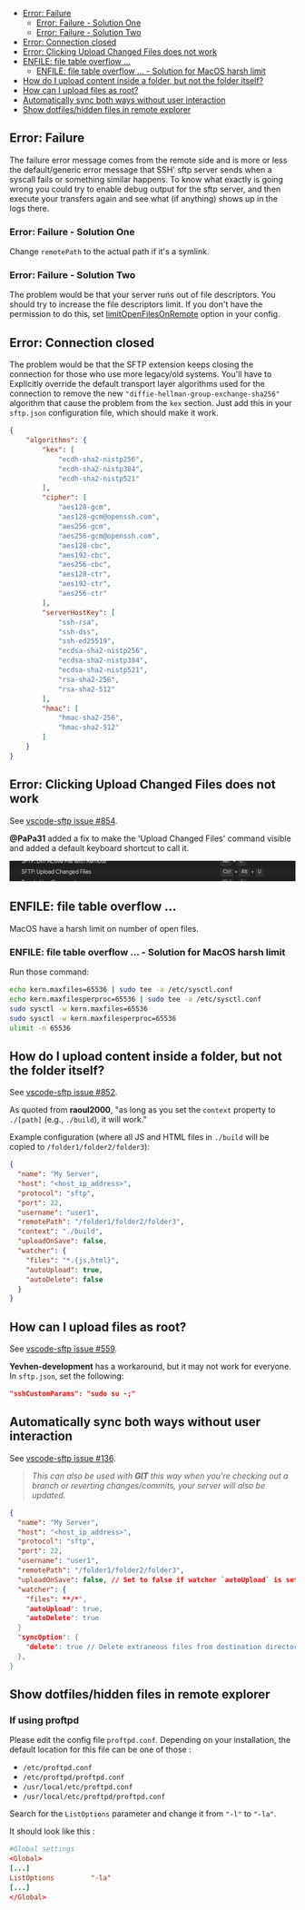 - [Error: Failure](#error-failure)
	- [Error: Failure - Solution One](#error-failure---solution-one)
	- [Error: Failure - Solution Two](#error-failure---solution-two)
- [Error: Connection closed](#error-connection-closed)
- [Error: Clicking Upload Changed Files does not work](#error-clicking-upload-changed-files-does-not-work)
- [ENFILE: file table overflow ...](#enfile-file-table-overflow-)
	- [ENFILE: file table overflow ... - Solution for MacOS harsh limit](#enfile-file-table-overflow----solution-for-macos-harsh-limit)
- [How do I upload content inside a folder, but not the folder itself?](#how-do-i-upload-content-inside-a-folder-but-not-the-folder-itself)
- [How can I upload files as root?](#how-can-i-upload-files-as-root)
- [Automatically sync both ways without user interaction](#automatically-sync-both-ways-without-user-interaction)
- [Show dotfiles/hidden files in remote explorer](#show-dotfileshidden-files-in-remote-explorer)

## Error: Failure

The failure error message comes from the remote side and is more or less the default/generic error 
message that SSH' sftp server sends when a syscall fails or something similar happens.
To know what exactly is going wrong you could try to enable debug output for the sftp server, 
and then execute your transfers again and see what (if anything) shows up in the logs there.

### Error: Failure - Solution One

Change `remotePath` to the actual path if it's a symlink.

### Error: Failure - Solution Two

The problem would be that your server runs out of file descriptors.
You should try to increase the file descriptors limit.
If you don't have the permission to do this, set [limitOpenFilesOnRemote](https://github.com/Natizyskunk/vscode-sftp/wiki/Configuration#limitopenfilesonremote) option in your config.

## Error: Connection closed

The problem would be that the SFTP extension keeps closing the connection for those who use more legacy/old systems.
You'll have to Explicitly override the default transport layer algorithms used for the connection to remove the new `"diffie-hellman-group-exchange-sha256"` algorithm that cause the problem from the `kex` section. Just add this in your `sftp.json` configuration file, which should make it work.
```json
{
	"algorithms": {
		"kex": [
			"ecdh-sha2-nistp256", 
			"ecdh-sha2-nistp384", 
			"ecdh-sha2-nistp521"
		],
		"cipher": [
			"aes128-gcm",
			"aes128-gcm@openssh.com",
			"aes256-gcm",
			"aes256-gcm@openssh.com",
			"aes128-cbc",
			"aes192-cbc",
			"aes256-cbc",
			"aes128-ctr",
			"aes192-ctr",
			"aes256-ctr"
		],
		"serverHostKey": [
			"ssh-rsa", 
			"ssh-dss",
			"ssh-ed25519",
			"ecdsa-sha2-nistp256", 
			"ecdsa-sha2-nistp384", 
			"ecdsa-sha2-nistp521",
			"rsa-sha2-256",
			"rsa-sha2-512"
		],
		"hmac": [
			"hmac-sha2-256", 
			"hmac-sha2-512"
		]
	}
}
```

## Error: Clicking Upload Changed Files does not work

See [vscode-sftp issue #854](https://github.com/liximomo/vscode-sftp/issues/854).

**@PaPa31** added a fix to make the 'Upload Changed Files' command visible and added a default keyboard shortcut to call it.
<!-- **danieleiobbi** has a workaround to create a keyboard shortcut. -->

![upload changed files keyboard shortcut](assets/faq/upload_changed_files_shortcut.png)

## ENFILE: file table overflow ...

MacOS have a harsh limit on number of open files.

### ENFILE: file table overflow ... - Solution for MacOS harsh limit

Run those command:
```sh
echo kern.maxfiles=65536 | sudo tee -a /etc/sysctl.conf
echo kern.maxfilesperproc=65536 | sudo tee -a /etc/sysctl.conf
sudo sysctl -w kern.maxfiles=65536
sudo sysctl -w kern.maxfilesperproc=65536
ulimit -n 65536
```

## How do I upload content inside a folder, but not the folder itself?

See [vscode-sftp issue #852](https://github.com/liximomo/vscode-sftp/issues/852).

As quoted from **raoul2000**, "as long as you set the `context` property to `./[path]` (e.g., `./build`), it
will work."

Example configuration (where all JS and HTML files in `./build` will be copied to `/folder1/folder2/folder3`):
```json
{
  "name": "My Server",
  "host": "<host_ip_address>",
  "protocol": "sftp",
  "port": 22,
  "username": "user1",
  "remotePath": "/folder1/folder2/folder3",
  "context": "./build",
  "uploadOnSave": false,
  "watcher": {
    "files": "*.{js,html}",
    "autoUpload": true,
    "autoDelete": false
  }
}
```

## How can I upload files as root?

See [vscode-sftp issue #559](https://github.com/liximomo/vscode-sftp/issues/559).

**Yevhen-development** has a workaround, but it may not work for everyone.  In `sftp.json`, set the
following:
```json
"sshCustomParams": "sudo su -;"
```

## Automatically sync both ways without user interaction

See [vscode-sftp issue #136](https://github.com/Natizyskunk/vscode-sftp/issues/136).

> *This can also be used with **GIT** this way when you're checking out a branch or reverting changes/commits, your server will also be updated.*

```json
{
  "name": "My Server",
  "host": "<host_ip_address>",
  "protocol": "sftp",
  "port": 22,
  "username": "user1",
  "remotePath": "/folder1/folder2/folder3",
  "uploadOnSave": false, // Set to false if watcher `autoUpload` is set to true & `files` is set to "**/*".
  "watcher": {
    "files": **/*",
    "autoUpload": true,
    "autoDelete": true
  }
  "syncOption": {
    "delete": true // Delete extraneous files from destination directories.
  },
}
```

## Show dotfiles/hidden files in remote explorer

### If using proftpd

Please edit the config file `proftpd.conf`. Depending on your installation, the default location for this file can be one of those :
- `/etc/proftpd.conf`
- `/etc/proftpd/proftpd.conf`
- `/usr/local/etc/proftpd.conf`
- `/usr/local/etc/proftpd/proftpd.conf`

Search for the `ListOptions` parameter and change it from `"-l"` to `"-la"`.

It should look like this : 
```conf
#Global settings
<Global>
[...]
ListOptions 		"-la"
[...]
</Global>
```
